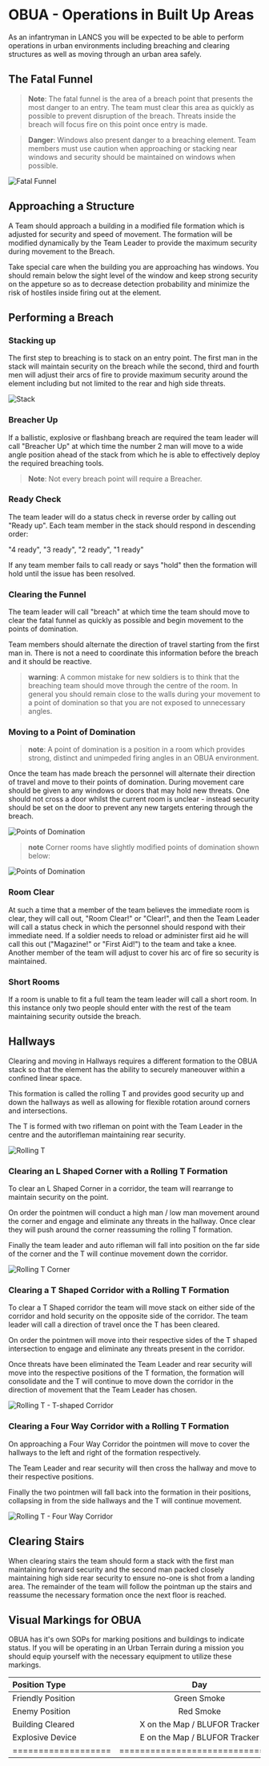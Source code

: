# OBUA - Operations in Built Up Areas
As an infantryman in LANCS you will be expected to be able to perform operations in urban environments including breaching and clearing structures as well as moving through an urban area safely.

## The Fatal Funnel

> **Note**: The fatal funnel is the area of a breach point that presents the most danger to an entry.  The team must clear this area as quickly as possible to prevent disruption of the breach.  Threats inside the breach will focus fire on this point once entry is made.

> **Danger**: Windows also present danger to a breaching element.  Team members must use caution when approaching or stacking near windows and security should be maintained on windows when possible.

![Fatal Funnel](~/img/fatal_funnel.png)

## Approaching a Structure
A Team should approach a building in a modified file formation which is adjusted for security and speed of movement. The formation will be modified dynamically by the Team Leader to provide the maximum security during movement to the Breach.

Take special care when the building you are approaching has windows. You should remain below the sight level of the window and keep strong security on the appeture so as to decrease detection probability and minimize the risk of hostiles inside firing out at the element.

## Performing a Breach

### Stacking up
The first step to breaching is to stack on an entry point. The first man in the stack will maintain security on the breach while the second, third and fourth men will adjust their arcs of fire to provide maximum security around the element including but not limited to the rear and high side threats.

![Stack](~/img/stack.png)

### Breacher Up
If a ballistic, explosive or flashbang breach are required the team leader will call "Breacher Up" at which time the number 2 man will move to a wide angle position ahead of the stack from which he is able to effectively deploy the required breaching tools.

> **Note**: Not every breach point will require a Breacher.

### Ready Check
The team leader will do a status check in reverse order by calling out "Ready up". Each team member in the stack should respond in descending order:

"4 ready", "3 ready", "2 ready", "1 ready"

If any team member fails to call ready or says "hold" then the formation will hold until the issue has been resolved.

### Clearing the Funnel
The team leader will call "breach" at which time the team should move to clear the fatal funnel as quickly as possible and begin movement to the points of domination.

Team members should alternate the direction of travel starting from the first man in. There is not a need to coordinate this information before the breach and it should be reactive.

> **warning**: A common mistake for new soldiers is to think that the breaching team should move through the centre of the room. In general you should remain close to the walls during your movement to a point of domination so that you are not exposed to unnecessary angles.

### Moving to a Point of Domination

> **note**: A point of domination is a position in a room which provides strong, distinct and unimpeded firing angles in an OBUA environment.

Once the team has made breach the personnel will alternate their direction of travel and move to their points of domination. During movement care should be given to any windows or doors that may hold new threats. One should not cross a door whilst the current room is unclear - instead security should be set on the door to prevent any new targets entering through the breach.

![Points of Domination](~/img/domination1.png)

> **note**
  Corner rooms have slightly modified points of domination shown below:

![Points of Domination](~/img/domination2.png)

### Room Clear
At such a time that a member of the team believes the immediate room is clear, they will call out, "Room Clear!" or "Clear!", and then the Team Leader will call a status check in which the personnel should respond with their immediate need. If a soldier needs to reload or administer first aid he will call this out ("Magazine!" or "First Aid!") to the team and take a knee. Another member of the team will adjust to cover his arc of fire so security is maintained.

### Short Rooms
If a room is unable to fit a full team the team leader will call a short room. In this instance only two people should enter with the rest of the team maintaining security outside the breach.

## Hallways
Clearing and moving in Hallways requires a different formation to the OBUA stack so that the element has the ability to securely maneouver within a confined linear space.

This formation is called the rolling T and provides good security up and down the hallways as well as allowing for flexible rotation around corners and intersections.

The T is formed with two rifleman on point with the Team Leader in the centre and the autorifleman maintaining rear security.

![Rolling T](~/img/rolling_t.png)

### Clearing an L Shaped Corner with a Rolling T Formation
To clear an L Shaped Corner in a corridor, the team will rearrange to maintain security on the point.

On order the pointmen will conduct a high man / low man movement around the corner and engage and eliminate any threats in the hallway. Once clear they will push around the corner reassuming the rolling T formation.

Finally the team leader and auto rifleman will fall into position on the far side of the corner and the T will continue movement down the corridor.

![Rolling T Corner](~/img/rolling-corner)

### Clearing a T Shaped Corridor with a Rolling T Formation
To clear a T Shaped corridor the team will move stack on either side of the corridor and hold security on the opposite side of the corridor. The team leader will call a direction of travel once the T has been cleared.

On order the pointmen will move into their respective sides of the T shaped intersection to engage and eliminate any threats present in the corridor.

Once threats have been eliminated the Team Leader and rear security will move into the respective positions of the T formation, the formation will consolidate and the T will continue to move down the corridor in the direction of movement that the Team Leader has chosen.

![Rolling T - T-shaped Corridor](~/img/rolling-t-intersection.png)

### Clearing a Four Way Corridor with a Rolling T Formation
On approaching a Four Way Corridor the pointmen will move to cover the hallways to the left and right of the formation respectively.

The Team Leader and rear security will then cross the hallway and move to their respective positions.

Finally the two pointmen will fall back into the formation in their positions, collapsing in from the side hallways and the T will continue movement.

![Rolling T - Four Way Corridor](~/img/rolling-t-intersection-four.png)

## Clearing Stairs
When clearing stairs the team should form a stack with the first man maintaining forward security and the second man packed closely maintaining high side rear security to ensure no-one is shot from a landing area. The remainder of the team will follow the pointman up the stairs and reassume the necessary formation once the next floor is reached.

## Visual Markings for OBUA
OBUA has it's own SOPs for marking positions and buildings to indicate status. If you will be operating in an Urban Terrain during a mission you should equip yourself with the necessary equipment to utilize these markings.

| Position Type     | Day                           | Night             |
|:------------------|:-----------------------------:|------------------:|
| Friendly Position | Green Smoke                   | IR Strobe         |
| Enemy Position    | Red Smoke                     | IR Laser "Circle" |
| Building Cleared  | X on the Map / BLUFOR Tracker | Green Chemlight   |
| Explosive Device  | E on the Map / BLUFOR Tracker | Red Chemlight     |
|===================|===============================|===================|
